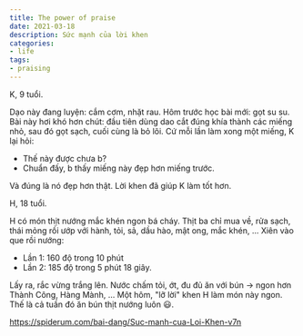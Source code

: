 ```yaml
---
title: The power of praise
date: 2021-03-18
description: Sức mạnh của lời khen
categories:
- life
tags:
- praising
---
```

K, 9 tuổi.

Dạo này đang luyện: cắm cơm, nhặt rau.
Hôm trước học bài mới: gọt su su.
Bài này hơi khó hơn chút: đầu tiên dùng dao cắt đúng khía thành các miếng nhỏ, sau đó gọt sạch, cuối cùng là bỏ lõi.
Cứ mỗi lần làm xong một miếng, K lại hỏi:

- Thế này được chưa b?
- Chuẩn đấy, b thấy miếng này đẹp hơn miếng trước.
  
Và đúng là nó đẹp hơn thật. Lời khen đã giúp K làm tốt hơn.

H, 18 tuổi.

H có món thịt nướng mắc khén ngon bá cháy.
Thịt ba chỉ mua về, rửa sạch, thái mỏng rồi ướp với hành, tỏi, sả, dầu hào, mật ong, mắc khén, ...
Xiên vào que rồi nướng:

- Lần 1: 160 độ trong 10 phút
- Lần 2: 185 độ trong 5 phút 18 giây.
  
Lấy ra, rắc vừng trắng lên. Nước chấm tỏi, ớt, đu đủ ăn với bún -> ngon hơn Thành Công, Hàng Mành, ...
Một hôm, "lỡ lời" khen H làm món này ngon.
Thế là cả tuần đó ăn bún thịt nướng luôn 😃.

https://spiderum.com/bai-dang/Suc-manh-cua-Loi-Khen-v7n